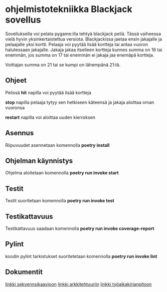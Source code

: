 # ohjelmistotekniikka Blackjack sovellus

Sovelluksella voi pelata pygame:illa tehtyä blackjack peliä.  Tässä vaiheessa vielä hyvin yksinkertaistettua versiota.  Blackjackissa jaetaa ensin jakajalle ja pelaajalle yksi kortti. Pelaaja voi pyytää lisää kortteja tai antaa vuoron halutessaan jakajalle.  Jakaja jakaa itselleen kortteja kunnes summa on 16 tai enemmän, jos summa on 17 tai enemmän ei jakaja jaa enemäpä kortteja.

Voittajan summa on 21 tai se kumpi on lähempänä 21:tä.

## Ohjeet 
Pelissä **hit** napilla voi pyytää lisää kortteja

**stop** napilla pelaaja tytyy sen hetkiseen käteensä ja jakaja aloittaa oman vuoronsa

**restart** napilla voi aloittaa uuden kierroksen


## Asennus

 Riipuvuudet asennetaan komennolla **poetry install**

## Ohjelman käynnistys

 Ohjelma aloitetaan komennolla **poetry run invoke start**

## Testit

 Testit suoritetaan komennolla **poetry run invoke test**

## Testikattavuus

 Testikattavuus saadaan komennolla **poetry run invoke coverage-report**

## Pylint

 koodin pylint tarkistukset suoritetetaan komennolla **poetry run invoke lint**

## Dokumentit
[linkki sekvennsikaavioon](https://github.com/juhani-dev/ot-harjoitustyo2021/blob/master/dokumentaatio/sekvenssikaavio.png)
[linkki arkkitehtuuriin](https://github.com/juhani-dev/ot-harjoitustyo2021/blob/master/dokumentaatio/arkkitehtuuri.md)
[linkki työaikakirjanpitoon](https://github.com/juhani-dev/ot-harjoitustyo2021/blob/master/dokumentaatio/työaikakirjanpito.md)
